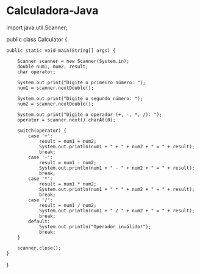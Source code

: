 # Calculadora-Java
import java.util.Scanner;

public class Calculator {

    public static void main(String[] args) {
        
        Scanner scanner = new Scanner(System.in);
        double num1, num2, result;
        char operator;

        System.out.print("Digite o primeiro número: ");
        num1 = scanner.nextDouble();

        System.out.print("Digite o segundo número: ");
        num2 = scanner.nextDouble();

        System.out.print("Digite o operador (+, -, *, /): ");
        operator = scanner.next().charAt(0);

        switch(operator) {
            case '+':
                result = num1 + num2;
                System.out.println(num1 + " + " + num2 + " = " + result);
                break;
            case '-':
                result = num1 - num2;
                System.out.println(num1 + " - " + num2 + " = " + result);
                break;
            case '*':
                result = num1 * num2;
                System.out.println(num1 + " * " + num2 + " = " + result);
                break;
            case '/':
                result = num1 / num2;
                System.out.println(num1 + " / " + num2 + " = " + result);
                break;
            default:
                System.out.println("Operador inválido!");
                break;
        }

        scanner.close();
    }
}
